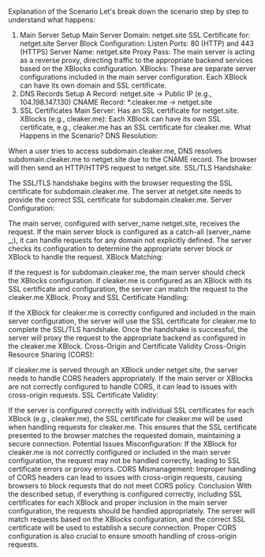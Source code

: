 Explanation of the Scenario
Let's break down the scenario step by step to understand what happens:

1. Main Server Setup
Main Server Domain: netget.site
SSL Certificate for: netget.site
Server Block Configuration:
Listen Ports: 80 (HTTP) and 443 (HTTPS)
Server Name: netget.site
Proxy Pass: The main server is acting as a reverse proxy, directing traffic to the appropriate backend services based on the XBlocks configuration.
XBlocks: These are separate server configurations included in the main server configuration. Each XBlock can have its own domain and SSL certificate.
2. DNS Records Setup
A Record: netget.site -> Public IP (e.g., 104.198.147.130)
CNAME Record: *.cleaker.me -> netget.site
3. SSL Certificates
Main Server: Has an SSL certificate for netget.site.
XBlocks (e.g., cleaker.me): Each XBlock can have its own SSL certificate, e.g., cleaker.me has an SSL certificate for cleaker.me.
What Happens in the Scenario?
DNS Resolution:

When a user tries to access subdomain.cleaker.me, DNS resolves subdomain.cleaker.me to netget.site due to the CNAME record.
The browser will then send an HTTP/HTTPS request to netget.site.
SSL/TLS Handshake:

The SSL/TLS handshake begins with the browser requesting the SSL certificate for subdomain.cleaker.me.
The server at netget.site needs to provide the correct SSL certificate for subdomain.cleaker.me.
Server Configuration:

The main server, configured with server_name netget.site, receives the request.
If the main server block is configured as a catch-all (server_name _;), it can handle requests for any domain not explicitly defined.
The server checks its configuration to determine the appropriate server block or XBlock to handle the request.
XBlock Matching:

If the request is for subdomain.cleaker.me, the main server should check the XBlocks configuration.
If cleaker.me is configured as an XBlock with its SSL certificate and configuration, the server can match the request to the cleaker.me XBlock.
Proxy and SSL Certificate Handling:

If the XBlock for cleaker.me is correctly configured and included in the main server configuration, the server will use the SSL certificate for cleaker.me to complete the SSL/TLS handshake.
Once the handshake is successful, the server will proxy the request to the appropriate backend as configured in the cleaker.me XBlock.
Cross-Origin and Certificate Validity
Cross-Origin Resource Sharing (CORS):

If cleaker.me is served through an XBlock under netget.site, the server needs to handle CORS headers appropriately.
If the main server or XBlocks are not correctly configured to handle CORS, it can lead to issues with cross-origin requests.
SSL Certificate Validity:

If the server is configured correctly with individual SSL certificates for each XBlock (e.g., cleaker.me), the SSL certificate for cleaker.me will be used when handling requests for cleaker.me.
This ensures that the SSL certificate presented to the browser matches the requested domain, maintaining a secure connection.
Potential Issues
Misconfiguration:
If the XBlock for cleaker.me is not correctly configured or included in the main server configuration, the request may not be handled correctly, leading to SSL certificate errors or proxy errors.
CORS Mismanagement:
Improper handling of CORS headers can lead to issues with cross-origin requests, causing browsers to block requests that do not meet CORS policy.
Conclusion
With the described setup, if everything is configured correctly, including SSL certificates for each XBlock and proper inclusion in the main server configuration, the requests should be handled appropriately. The server will match requests based on the XBlocks configuration, and the correct SSL certificate will be used to establish a secure connection. Proper CORS configuration is also crucial to ensure smooth handling of cross-origin requests.